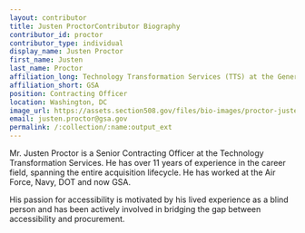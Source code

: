 ```yaml
---
layout: contributor
title: Justen ProctorContributor Biography
contributor_id: proctor
contributor_type: individual
display_name: Justen Proctor
first_name: Justen
last_name: Proctor
affiliation_long: Technology Transformation Services (TTS) at the General Services Administration
affiliation_short: GSA
position: Contracting Officer
location: Washington, DC 
image_url: https://assets.section508.gov/files/bio-images/proctor-justen.jpg
email: justen.proctor@gsa.gov
permalink: /:collection/:name:output_ext
---
```

Mr. Justen Proctor is a Senior Contracting Officer at the Technology Transformation Services.  He has over 11 years of experience in the career field, spanning the entire acquisition lifecycle.  He has worked at the Air Force, Navy, DOT and now GSA.  

His passion for accessibility is motivated by his lived experience as a blind person and has been actively involved in bridging the gap between accessibility and procurement.